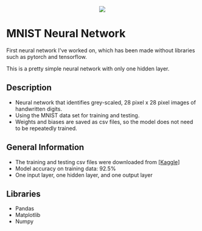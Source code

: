 <p align="center">
  <img src="https://cdn.discordapp.com/attachments/882079944627347466/1116623504360620083/1_qYjM4kLeyZotqLpkIn1RMA.png"/>
</p>
  
# MNIST Neural Network
First neural network I've worked on, which has been made without libraries such as pytorch and tensorflow. 

This is a pretty simple neural network with only one hidden layer.

## Description
- Neural network that identifies grey-scaled, 28 pixel x 28 pixel images of handwritten digits. 
- Using the MNIST data set for training and testing.
- Weights and biases are saved as csv files, so the model does not need to be repeatedly trained.

## General Information
- The training and testing csv files were downloaded from [[Kaggle]](https://www.kaggle.com/c/digit-recognizer/data) 
- Model accuracy on training data: 92.5%
- One input layer, one hidden layer, and one output layer

## Libraries
- Pandas
- Matplotlib
- Numpy




